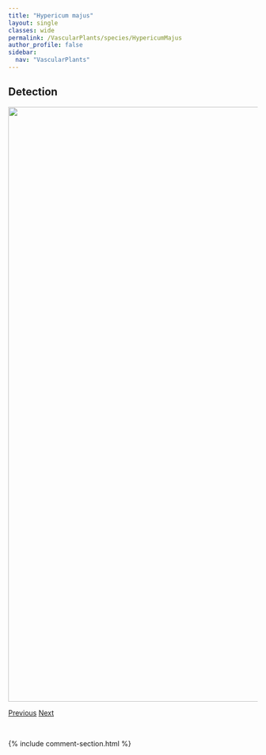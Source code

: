 ```yaml
---
title: "Hypericum majus"
layout: single
classes: wide
permalink: /VascularPlants/species/HypericumMajus
author_profile: false
sidebar:
  nav: "VascularPlants"
---
```


<h2>Detection</h2>

<a href="https://drive.google.com/uc?export=view&id=1yMVJQENdVyaTHGkHPn2UHGE_J0rskdgR">
<img src="https://drive.google.com/uc?export=view&id=1yMVJQENdVyaTHGkHPn2UHGE_J0rskdgR" height = "1200" width = "800">
</a>


<a href="/DevelopmentWebsite/VascularPlants/species/HyoscyamusNiger" class="pagination--pager" title="Hyoscyamus niger">Previous</a> <a href="/DevelopmentWebsite/VascularPlants/species/HypopitysMonotropa" class="pagination--pager" title="Hypopitys monotropa">Next</a>

<p>&nbsp;</p>

{% include comment-section.html %}
